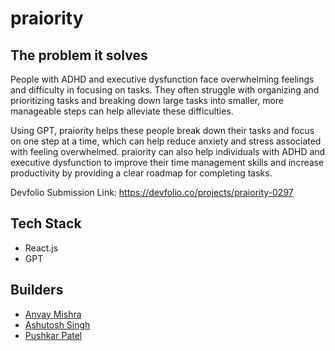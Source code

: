 # praiority

## The problem it solves

People with ADHD and executive dysfunction face overwhelming feelings and difficulty in focusing on tasks. They often struggle with organizing and prioritizing tasks and breaking down large tasks into smaller, more manageable steps can help alleviate these difficulties.

Using GPT, praiority helps these people break down their tasks and focus on one step at a time, which can help reduce anxiety and stress associated with feeling overwhelmed. praiority can also help individuals with ADHD and executive dysfunction to improve their time management skills and increase productivity by providing a clear roadmap for completing tasks.

Devfolio Submission Link: https://devfolio.co/projects/praiority-0297

## Tech Stack
- React.js
- GPT

## Builders

- [Anvay Mishra](https://github.com/anvaymishra1)
- [Ashutosh Singh](https://github.com/thecodepapaya)
- [Pushkar Patel](https://github.com/thepushkarp)
